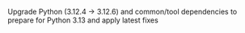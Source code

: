 Upgrade Python (3.12.4 -> 3.12.6) and common/tool dependencies to prepare for Python 3.13 and apply latest fixes
